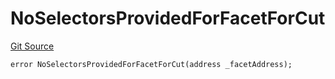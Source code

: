 # NoSelectorsProvidedForFacetForCut
[Git Source](https://github.com/thrackle-io/rules-protocol/blob/108c58e2bb8e5c2e5062cebb48a41dcaadcbfcd8/src/economic/ruleStorage/RuleStorageDiamondLib.sol)


```solidity
error NoSelectorsProvidedForFacetForCut(address _facetAddress);
```

